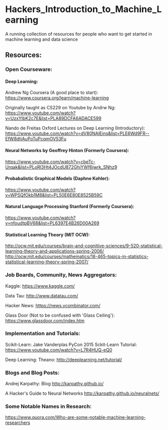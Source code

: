 # Hackers_Introduction_to_Machine_Learning
A running collection of resources for people who want to get started in machine learning and data science


## Resources:
### Open Courseware:

#### Deep Learning:
Andrew Ng Coursera (A good place to start):
https://www.coursera.org/learn/machine-learning

Originally taught as CS229 on Youtube by Andrw Ng:
https://www.youtube.com/watch?v=UzxYlbK2c7E&list=PLA89DCFA6ADACE599

Nando de Freitas Oxford Lectures on Deep Learning (Introductory):
https://www.youtube.com/watch?v=dV80NAlEins&list=PLE6Wd9FR--EfW8dtjAuPoTuPcqmOV53Fu

#### Neural Networks by Geoffrey Hinton (Formerly Coursera):
https://www.youtube.com/watch?v=cbeTc-Urqak&list=PLoRl3Ht4JOcdU872GhiYWf6jwrk_SNhz9

#### Probabalistic Graphical Models (Daphne Kohler):
https://www.youtube.com/watch?v=WPSQfOkb1M8&list=PL50E6E80E8525B59C

#### Natural Language Processing Stanford (Formerly Coursera):
https://www.youtube.com/watch?v=nfoudtpBV68&list=PL6397E4B26D00A269

#### Statistical Learning Theory (MIT OCW):
http://ocw.mit.edu/courses/brain-and-cognitive-sciences/9-520-statistical-learning-theory-and-applications-spring-2006/
http://ocw.mit.edu/courses/mathematics/18-465-topics-in-statistics-statistical-learning-theory-spring-2007/


### Job Boards, Community, News Aggregators:

Kaggle:
https://www.kaggle.com/

Data Tau:
http://www.datatau.com/

Hacker News:
https://news.ycombinator.com/

Glass Door (Not to be confused with 'Glass Ceiling'):
https://www.glassdoor.com/index.htm

### Implementation and Tutorials:

Scikit-Learn:
Jake Vanderplas PyCon 2015 Sckit-Learn Tutorial:
https://www.youtube.com/watch?v=L7R4HUQ-eQ0

Deep Learning:
Theano:
http://deeplearning.net/tutorial/

### Blogs and Blog Posts:

Andrej Karpathy:
Blog
http://karpathy.github.io/

A Hacker's Guide to Neural Networks
http://karpathy.github.io/neuralnets/

### Some Notable Names in Research:
https://www.quora.com/Who-are-some-notable-machine-learning-researchers
